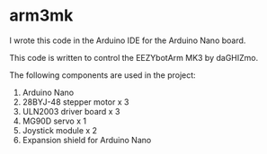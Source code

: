 # arm3mk
I wrote this code in the Arduino IDE for the Arduino Nano board.

This code is written to control the EEZYbotArm MK3 by daGHIZmo.

The following components are used in the project:
1. Arduino Nano
2. 28BYJ-48 stepper motor x 3
3. ULN2003 driver board x 3
4. MG90D servo x 1
5. Joystick module x 2
6. Expansion shield for Arduino Nano
